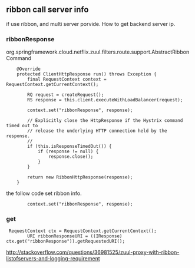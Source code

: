 
## ribbon call server info

if use ribbon, and multi server porvide. How to get backend server ip.

### ribbonResponse

org.springframework.cloud.netflix.zuul.filters.route.support.AbstractRibbonCommand
```
	@Override
	protected ClientHttpResponse run() throws Exception {
		final RequestContext context = RequestContext.getCurrentContext();

		RQ request = createRequest();
		RS response = this.client.executeWithLoadBalancer(request);

		context.set("ribbonResponse", response);

		// Explicitly close the HttpResponse if the Hystrix command timed out to
		// release the underlying HTTP connection held by the response.
		//
		if (this.isResponseTimedOut()) {
			if (response != null) {
				response.close();
			}
		}

		return new RibbonHttpResponse(response);
	}
```

the follow code set ribbon info.
```
		context.set("ribbonResponse", response);
```


### get

```
 RequestContext ctx = RequestContext.getCurrentContext();
        URI ribbonResponseURI = ((IResponse) ctx.get("ribbonResponse")).getRequestedURI();
```   
		
		
http://stackoverflow.com/questions/36981525/zuul-proxy-with-ribbon-listofservers-and-logging-requirement